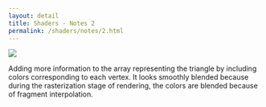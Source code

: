 ```yaml
---
layout: detail
title: Shaders - Notes 2
permalink: /shaders/notes/2.html
---
```


<img src="/{{ site.baseurl }}/shaders/notes/2/1.png">

Adding more information to the array representing the triangle by including colors corresponding to each vertex. It looks smoothly blended because during the rasterization stage of rendering, the colors are blended because of fragment interpolation.